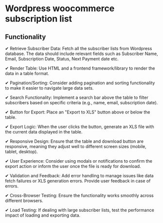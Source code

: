 # Wordpress woocommerce subscription list

## Functionality 

✔ Retrieve Subscriber Data: Fetch all the subscriber lists from Wordpress database. The data should include relevant fields such as Subscriber Name, Email, Subscription Date, Status, Next Payment date etc.

✔ Render Table: Use HTML and a frontend framework/library to render the data in a table format.

✔ Pagination/Sorting: Consider adding pagination and sorting functionality to make it easier to navigate large data sets.

✔ Search Functionality: Implement a search bar above the table to filter subscribers based on specific criteria (e.g., name, email, subscription date).

✔ Button for Export: Place an "Export to XLS" button above or below the table.

✔ Export Logic: When the user clicks the button, generate an XLS file with the current data displayed in the table.

✔ Responsive Design: Ensure that the table and download button are responsive, meaning they adjust well to different screen sizes (mobile, tablet, desktop).

✔ User Experience: Consider using modals or notifications to confirm the export action or inform the user once the file is ready for download.

✔ Validation and Feedback: Add error handling to manage issues like data fetch failures or XLS generation errors. Provide user feedback in case of errors.

✔ Cross-Browser Testing: Ensure the functionality works smoothly across different browsers.

✔ Load Testing: If dealing with large subscriber lists, test the performance impact of loading and exporting data.

